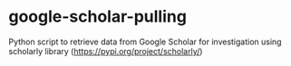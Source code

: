 # google-scholar-pulling
Python script to retrieve data from Google Scholar for investigation using scholarly library (https://pypi.org/project/scholarly/)

